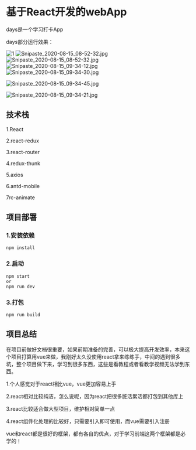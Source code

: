 # 基于React开发的webApp

days是一个学习打卡App

days部分运行效果：

![1](https://i.loli.net/2020/08/15/bzjVo6MDHIhuPat.jpg)
![Snipaste_2020-08-15_08-52-32.jpg](https://i.loli.net/2020/08/15/XuinUDdEwRcr5eS.jpg)
![Snipaste_2020-08-15_08-52-32.jpg](https://i.loli.net/2020/08/15/XuinUDdEwRcr5eS.jpg)
![Snipaste_2020-08-15_09-34-12.jpg](https://i.loli.net/2020/08/15/X1xb4VPr2Yv7uRo.jpg)
![Snipaste_2020-08-15_09-34-30.jpg](https://i.loli.net/2020/08/15/Z65QSfvBNDOLcIF.jpg)

![Snipaste_2020-08-15_09-34-45.jpg](https://i.loli.net/2020/08/15/73rKiJPGZBc5DIg.jpg)


![Snipaste_2020-08-15_09-34-21.jpg](https://i.loli.net/2020/08/15/z4Fg5BDxPasqZ8V.jpg)






## 技术栈

1.React

2.react-redux

3.react-router

4.redux-thunk

5.axios

6.antd-mobile

7rc-animate 

## 项目部署

### 1.安装依赖

```
npm install 
```

### 2.启动

```
npm start
or
npm run dev
```

### 3.打包

```
npm run build
```



## 项目总结

在项目前做好文档很重要，如果前期准备的完善，可以极大提高开发效率，本来这个项目打算用vue来做，我刚好太久没使用react拿来练练手，中间的遇到很多坑，整个项目做下来，学习到很多东西，这些是看教程或者看教学视频无法学到东西。

1.个人感觉对于react相比vue，vue更加容易上手

2.react相对比较纯洁，怎么说呢，因为react把很多脏活累活都打包到其他库上

3.react比较适合做大型项目，维护相对简单一点

4.react组件化处理的比较好，只需要引入即可使用，而vue需要引入注册

vue和react都是很好的框架，都有各自的优点，对于学习前端这两个框架都是必学的！
